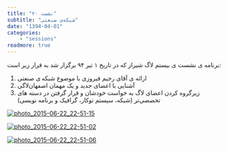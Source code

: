 ```yaml
---
title: "نشست ۲۰"
subtitle: "شبکه‌ی صنعتی"
date: "1394-04-01"
categories:
    - "sessions"
readmore: true
---
```

برنامه ی نشست ی بیستم لاگ شیراز که در تاریخ ۱ تیر ۹۴ برگزار شد به قرار زیر است:

1. ارائه ی آقای رحیم فیروزی با موضوع شبکه ی صنعتی
2. آشنایی با اعضای جدید و یک مهمان اصفهان‌لاگی
3. زیرگروه کردن اعضای لاگ به خواست خودشان و قرار گرفتن در دسته های تخصصی‌تر (شبکه، سیستم توکار، گرافیک و برنامه نویسی)

[![photo_2015-06-22_22-51-15](/img/7cd8c03e-fdbb-11e6-86dd-a088b4d860141488289237.6670737.jpg)](/img/7cd8c03e-fdbb-11e6-86dd-a088b4d860141488289237.6670737.jpg)

[![photo_2015-06-22_22-51-02](/img/7cd8c3ae-fdbb-11e6-86dd-a088b4d860141488289237.6671422.jpg)](/img/7cd8c3ae-fdbb-11e6-86dd-a088b4d860141488289237.6671422.jpg)

[![photo_2015-06-22_22-51-06](/img/7cd8c5e8-fdbb-11e6-86dd-a088b4d860141488289237.6671956.jpg)](/img/7cd8c5e8-fdbb-11e6-86dd-a088b4d860141488289237.6671956.jpg)
